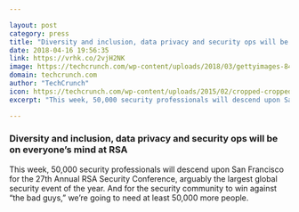 ```yaml
---

layout: post
category: press
title: "Diversity and inclusion, data privacy and security ops will be on everyone’s mind at RSA"
date: 2018-04-16 19:56:35
link: https://vrhk.co/2vjH2NK
image: https://techcrunch.com/wp-content/uploads/2018/03/gettyimages-845790860.jpg?w=600
domain: techcrunch.com
author: "TechCrunch"
icon: https://techcrunch.com/wp-content/uploads/2015/02/cropped-cropped-favicon-gradient.png?w=180
excerpt: "This week, 50,000 security professionals will descend upon San Francisco for the 27th Annual RSA Security Conference, arguably the largest global security event of the year. And for the security community to win against “the bad guys,” we’re going to need at least 50,000 more people."

---
```


### Diversity and inclusion, data privacy and security ops will be on everyone’s mind at RSA

This week, 50,000 security professionals will descend upon San Francisco for the 27th Annual RSA Security Conference, arguably the largest global security event of the year. And for the security community to win against “the bad guys,” we’re going to need at least 50,000 more people.